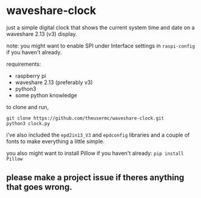 ﻿# waveshare-clock
just a simple digital clock that shows the current system time and date on a waveshare 2.13 (v3) display.

note: you might want to enable SPI under Interface settings in `raspi-config` if you haven't already.

requirements:

 - raspberry pi 
 - waveshare 2.13 (preferably v3)
 - python3
 - some python knowledge

to clone and run, 

    git clone https://github.com/theusermc/waveshare-clock.git
    python3 clock.py
i've also included the `epd2in13_V3` and `epdconfig` libraries and a couple of fonts to make everything a little simple.

you also might want to install Pillow if you haven't already:
`pip install Pillow`

## please make a project issue if theres anything that goes wrong.
